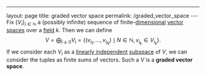 ---
 layout: page
 title: graded vector space
 permalink: /graded_vector_space
---Fix $\{V_i\}_{i\in \mathbb N}$ a (possibly infinite) sequence of finite-[dimensional](https://defsmath.github.io/DefsMath/dimension_of_vector_space) [vector spaces](https://defsmath.github.io/DefsMath/vector_space) over a [field](https://defsmath.github.io/DefsMath/field) $k$. Then we can define $$V = \bigoplus_{i\geq 0}V_i = \{(v_{i_1},\dots, v_{i_N}) \mid N\in \mathbb N, v_{i_k} \in V_{i_k}\}.$$ If we consider each $V_i$ as a [linearly independent](https://defsmath.github.io/DefsMath/linearly_independent) [subspace](https://defsmath.github.io/DefsMath/subspace_topology) of $V$, we can consider the tuples as finite sums of vectors. Such a $V$ is a **graded vector space**.